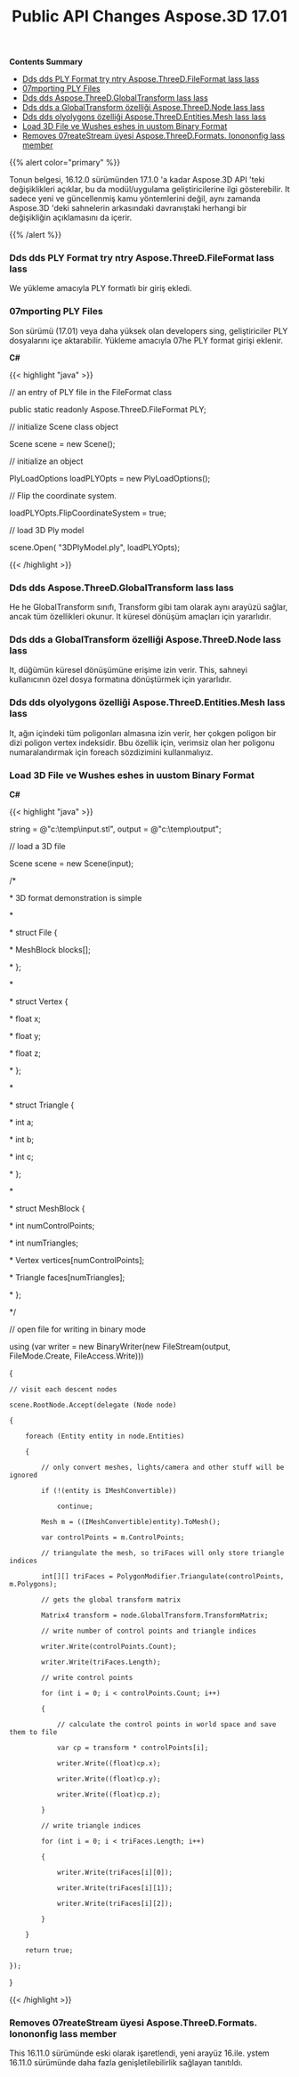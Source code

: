 ﻿---
title: Public API Changes Aspose.3D 17.01
type: docs
weight: 20
url: /tr/net/public-api-changes-in-aspose-3d-17-01/
---
**Contents Summary**

- [Dds dds PLY Format try ntry Aspose.ThreeD.FileFormat lass lass](#PublicAPIChangesinAspose.3D17.01-AddsPLYFormatEntryintheAspose.ThreeD.FileFormatClass)
- [07mporting PLY Files](#PublicAPIChangesinAspose.3D17.01-ImportingPLYFiles)
- [Dds dds Aspose.ThreeD.GlobalTransform lass lass](#PublicAPIChangesinAspose.3D17.01-AddsAspose.ThreeD.GlobalTransformClass)
- [Dds dds a GlobalTransform özelliği Aspose.ThreeD.Node lass lass](#PublicAPIChangesinAspose.3D17.01-AddsaGlobalTransformpropertytoAspose.ThreeD.NodeClass)
- [Dds dds olyolygons özelliği Aspose.ThreeD.Entities.Mesh lass lass](#PublicAPIChangesinAspose.3D17.01-AddsPolygonspropertytoAspose.ThreeD.Entities.MeshClass)
- [Load 3D File ve Wushes eshes in uustom Binary Format](#PublicAPIChangesinAspose.3D17.01-Load3DFileandWriteMeshesinCustomBinaryFormat)
- [Removes 07reateStream üyesi Aspose.ThreeD.Formats. Ionononfig lass member](#PublicAPIChangesinAspose.3D17.01-RemovesCreateStreammemberfromAspose.ThreeD.Formats.IOConfigClass)

{{% alert color="primary" %}} 

Tonun belgesi, 16.12.0 sürümünden 17.1.0 'a kadar Aspose.3D API 'teki değişiklikleri açıklar, bu da modül/uygulama geliştiricilerine ilgi gösterebilir. It sadece yeni ve güncellenmiş kamu yöntemlerini değil, aynı zamanda Aspose.3D 'deki sahnelerin arkasındaki davranıştaki herhangi bir değişikliğin açıklamasını da içerir.

{{% /alert %}} 
### **Dds dds PLY Format try ntry Aspose.ThreeD.FileFormat lass lass**
We yükleme amacıyla PLY formatlı bir giriş ekledi.
### **07mporting PLY Files**
Son sürümü (17.01) veya daha yüksek olan developers sing, geliştiriciler PLY dosyalarını içe aktarabilir. Yükleme amacıyla 07he PLY format girişi eklenir.

**C#**

{{< highlight "java" >}}

 // an entry of PLY file in the FileFormat class

public static readonly Aspose.ThreeD.FileFormat PLY;

// initialize Scene class object

Scene scene = new Scene();

// initialize an object

PlyLoadOptions loadPLYOpts = new PlyLoadOptions();

// Flip the coordinate system.

loadPLYOpts.FlipCoordinateSystem = true;

// load 3D Ply model

scene.Open( "3DPlyModel.ply", loadPLYOpts);

{{< /highlight >}}
### **Dds dds Aspose.ThreeD.GlobalTransform lass lass**
He he GlobalTransform sınıfı, Transform gibi tam olarak aynı arayüzü sağlar, ancak tüm özellikleri okunur. It küresel dönüşüm amaçları için yararlıdır.
### **Dds dds a GlobalTransform özelliği Aspose.ThreeD.Node lass lass**
It, düğümün küresel dönüşümüne erişime izin verir. This, sahneyi kullanıcının özel dosya formatına dönüştürmek için yararlıdır.
### **Dds dds olyolygons özelliği Aspose.ThreeD.Entities.Mesh lass lass**
It, ağın içindeki tüm poligonları almasına izin verir, her çokgen poligon bir dizi poligon vertex indeksidir. Bbu özellik için, verimsiz olan her poligonu numaralandırmak için foreach sözdizimini kullanmalıyız.
### **Load 3D File ve Wushes eshes in uustom Binary Format**
**C#**

{{< highlight "java" >}}

 string = @"c:\temp\input.stl", output = @"c:\temp\output";

// load a 3D file

Scene scene = new Scene(input);

/*

\* 3D format demonstration is simple

\* 

\* struct File {

\*   MeshBlock blocks[];

\* };

\*

\* struct Vertex {

\*   float x;

\*   float y;

\*   float z;

\* };

\* 

\* struct Triangle {

\*   int a;

\*   int b;

\*   int c;

\* };

\* 

\* struct MeshBlock {

\*   int numControlPoints;

\*   int numTriangles;

\*   Vertex vertices[numControlPoints];

\*   Triangle faces[numTriangles];

\* };

*/

// open file for writing in binary mode

using (var writer = new BinaryWriter(new FileStream(output, FileMode.Create, FileAccess.Write)))

{

    // visit each descent nodes

    scene.RootNode.Accept(delegate (Node node)

    {

        foreach (Entity entity in node.Entities)

        {

            // only convert meshes, lights/camera and other stuff will be ignored

            if (!(entity is IMeshConvertible))

                continue;

            Mesh m = ((IMeshConvertible)entity).ToMesh();

            var controlPoints = m.ControlPoints;

            // triangulate the mesh, so triFaces will only store triangle indices

            int[][] triFaces = PolygonModifier.Triangulate(controlPoints, m.Polygons);

            // gets the global transform matrix

            Matrix4 transform = node.GlobalTransform.TransformMatrix;

            // write number of control points and triangle indices

            writer.Write(controlPoints.Count);

            writer.Write(triFaces.Length);

            // write control points

            for (int i = 0; i < controlPoints.Count; i++)

            {

                // calculate the control points in world space and save them to file

                var cp = transform * controlPoints[i];

                writer.Write((float)cp.x);

                writer.Write((float)cp.y);

                writer.Write((float)cp.z);

            }

            // write triangle indices

            for (int i = 0; i < triFaces.Length; i++)

            {

                writer.Write(triFaces[i][0]);

                writer.Write(triFaces[i][1]);

                writer.Write(triFaces[i][2]);

            }

        }

        return true;

    });

}

{{< /highlight >}}
### **Removes 07reateStream üyesi Aspose.ThreeD.Formats. Ionononfig lass member**
This 16.11.0 sürümünde eski olarak işaretlendi, yeni arayüz 16.ile. ystem 16.11.0 sürümünde daha fazla genişletilebilirlik sağlayan tanıtıldı.

